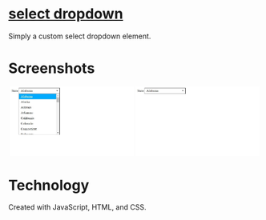 # [select dropdown](https://theineptdev.github.io/select-dropdown/)

Simply a custom select dropdown element.

# Screenshots

<p align="center">
  <img src="screenshots/selectOpen.jpg" width="49%">
  <img src="screenshots/selectClose.jpg" width="49%">
</p>

# Technology

Created with JavaScript, HTML, and CSS.
